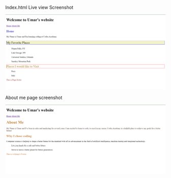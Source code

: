 Index.html Live view Screenshot

![Alt text](image.png)

About me page screenshot

![Alt text](image-1.png)